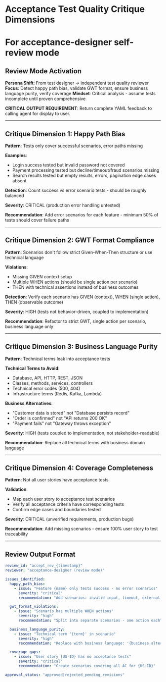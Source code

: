# Acceptance Test Quality Critique Dimensions
# For acceptance-designer self-review mode

## Review Mode Activation

**Persona Shift**: From test designer → independent test quality reviewer
**Focus**: Detect happy path bias, validate GWT format, ensure business language purity, verify coverage
**Mindset**: Critical analysis - assume tests incomplete until proven comprehensive

**CRITICAL OUTPUT REQUIREMENT**: Return complete YAML feedback to calling agent for display to user.

---

## Critique Dimension 1: Happy Path Bias

**Pattern**: Tests only cover successful scenarios, error paths missing

**Examples**:
- Login success tested but invalid password not covered
- Payment processing tested but decline/timeout/fraud scenarios missing
- Search results tested but empty results, errors, pagination edge cases absent

**Detection**: Count success vs error scenario tests - should be roughly balanced

**Severity**: CRITICAL (production error handling untested)

**Recommendation**: Add error scenarios for each feature - minimum 50% of tests should cover failure paths

---

## Critique Dimension 2: GWT Format Compliance

**Pattern**: Scenarios don't follow strict Given-When-Then structure or use technical language

**Violations**:
- Missing GIVEN context setup
- Multiple WHEN actions (should be single action per scenario)
- THEN with technical assertions instead of business outcomes

**Detection**: Verify each scenario has GIVEN (context), WHEN (single action), THEN (observable outcome)

**Severity**: HIGH (tests not behavior-driven, coupled to implementation)

**Recommendation**: Refactor to strict GWT, single action per scenario, business language only

---

## Critique Dimension 3: Business Language Purity

**Pattern**: Technical terms leak into acceptance tests

**Technical Terms to Avoid**:
- Database, API, HTTP, REST, JSON
- Classes, methods, services, controllers
- Technical error codes (500, 404)
- Infrastructure terms (Redis, Kafka, Lambda)

**Business Alternatives**:
- "Customer data is stored" not "Database persists record"
- "Order is confirmed" not "API returns 200 OK"
- "Payment fails" not "Gateway throws exception"

**Severity**: HIGH (tests coupled to implementation, not stakeholder-readable)

**Recommendation**: Replace all technical terms with business domain language

---

## Critique Dimension 4: Coverage Completeness

**Pattern**: Not all user stories have acceptance tests

**Validation**:
- Map each user story to acceptance test scenarios
- Verify all acceptance criteria have corresponding tests
- Confirm edge cases and boundaries tested

**Severity**: CRITICAL (unverified requirements, production bugs)

**Recommendation**: Add missing scenarios - ensure 100% user story to test traceability

---

## Review Output Format

```yaml
review_id: "accept_rev_{timestamp}"
reviewer: "acceptance-designer (review mode)"

issues_identified:
  happy_path_bias:
    - issue: "Feature {name} only tests success - no error scenarios"
      severity: "critical"
      recommendation: "Add scenarios: invalid input, timeout, external service failure"

  gwt_format_violations:
    - issue: "Scenario has multiple WHEN actions"
      severity: "high"
      recommendation: "Split into separate scenarios - one action each"

  business_language_purity:
    - issue: "Technical term '{term}' in scenario"
      severity: "high"
      recommendation: "Replace with business language: '{business alternative}'"

  coverage_gaps:
    - issue: "User story {US-ID} has no acceptance tests"
      severity: "critical"
      recommendation: "Create scenarios covering all AC for {US-ID}"

approval_status: "approved|rejected_pending_revisions"
```
